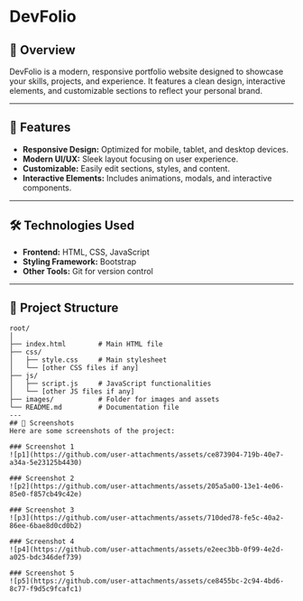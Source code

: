 # DevFolio

## 🌟 Overview  
DevFolio is a modern, responsive portfolio website designed to showcase your skills, projects, and experience. It features a clean design, interactive elements, and customizable sections to reflect your personal brand.

---

## 🚀 Features  
- **Responsive Design:** Optimized for mobile, tablet, and desktop devices.  
- **Modern UI/UX:** Sleek layout focusing on user experience.  
- **Customizable:** Easily edit sections, styles, and content.  
- **Interactive Elements:** Includes animations, modals, and interactive components.  

---

## 🛠️ Technologies Used  
- **Frontend:** HTML, CSS, JavaScript  
- **Styling Framework:** Bootstrap  
- **Other Tools:** Git for version control  

---

## 📂 Project Structure  
```plaintext
root/
│
├── index.html        # Main HTML file
├── css/
│   ├── style.css     # Main stylesheet
│   └── [other CSS files if any]
├── js/
│   ├── script.js     # JavaScript functionalities
│   └── [other JS files if any]
├── images/           # Folder for images and assets
└── README.md         # Documentation file
---
## 📸 Screenshots
Here are some screenshots of the project:

### Screenshot 1
![p1](https://github.com/user-attachments/assets/ce873904-719b-40e7-a34a-5e23125b4430)

### Screenshot 2
![p2](https://github.com/user-attachments/assets/205a5a00-13e1-4e06-85e0-f857cb49c42e)

### Screenshot 3
![p3](https://github.com/user-attachments/assets/710ded78-fe5c-40a2-86ee-6bae8d0cd0b2)

### Screenshot 4
![p4](https://github.com/user-attachments/assets/e2eec3bb-0f99-4e2d-a025-bdc346def739)

### Screenshot 5
![p5](https://github.com/user-attachments/assets/ce8455bc-2c94-4bd6-8c77-f9d5c9fcafc1)
